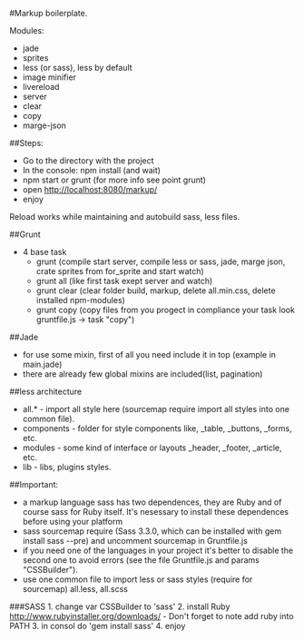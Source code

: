 #Markup boilerplate.

Modules:
- jade
- sprites
- less (or sass), less by default
- image minifier
- livereload
- server
- clear
- copy
- marge-json

##Steps:
- Go to the directory with the project
- In the console: npm install (and wait)
- npm start or grunt (for more info see point grunt)
- open [http://localhost:8080/markup/](http://localhost:8080/markup/)
- enjoy

Reload works while maintaining and autobuild sass, less files.

##Grunt
- 4 base task
	- grunt (compile start server, compile less or sass, jade, marge json, crate sprites from for_sprite and start watch)
	- grunt all (like first task exept server and watch)
	- grunt clear (clear folder build, markup, delete all.min.css, delete installed npm-modules)
	- grunt copy (copy files from you progect in compliance your task look gruntfile.js -> task "copy")

##Jade 
- for use some mixin, first of all you need include it in top (example in main.jade)
- there are already few global mixins are included(list, pagination)

##less architecture
- all.* - import all style here (sourcemap require import all styles into one common file).
- components - folder for style components like, _table, _buttons, _forms, etc.
- modules - some kind of interface or layouts _header, _footer, _article, etc.
- lib - libs, plugins styles.

##Important:
- a markup language sass has two dependences, they are  Ruby and of course sass for Ruby itself. It's nesessary to install these dependences before using your platform
- sass sourcemap require (Sass 3.3.0, which can be installed with gem install sass --pre) and uncomment sourcemap in Gruntfile.js
- if you need one of the languages in your project it's better to disable the second one to avoid errors (see the file Gruntfile.js and params "CSSBuilder").
- use one common file to import less or sass styles (require for sourcemap) all.less, all.scss

###SASS
	1. change var CSSBuilder to 'sass'
	2. install Ruby http://www.rubyinstaller.org/downloads/
	- Don't forget to note add ruby into PATH
	3. in consol do 'gem install sass'
	4. enjoy